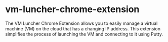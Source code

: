 # vm-luncher-chrome-extension
The VM Luncher Chrome Extension allows you to easily manage a virtual machine (VM) on the cloud that has a changing IP address. This extension simplifies the process of launching the VM and connecting to it using Putty.

